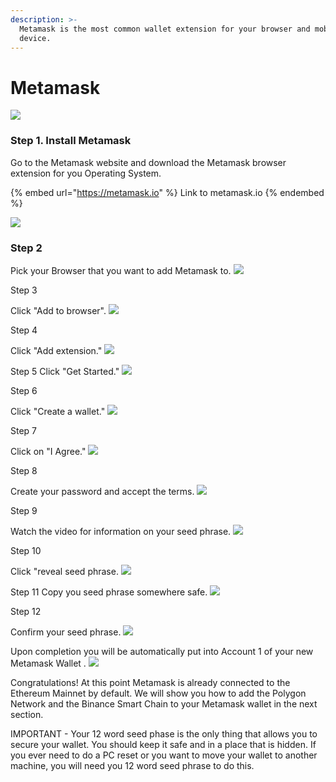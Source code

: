 ```yaml
---
description: >-
  Metamask is the most common wallet extension for your browser and mobile
  device.
---
```


# Metamask

![](../../.gitbook/assets/400px-Metamask.png)

### Step 1. Install Metamask

Go to the Metamask website and download the Metamask browser extension for you Operating System.

{% embed url="https://metamask.io" %}
Link to metamask.io
{% endembed %}

![](../../.gitbook/assets/metamask-download-screen.png)

### Step 2

Pick your Browser that you want to add Metamask to. ![](../../.gitbook/assets/pick-your-browser.png)

Step 3

Click "Add to browser". ![](../../.gitbook/assets/add-to-browser.png)

Step 4

Click "Add extension." ![](../../.gitbook/assets/add-extension.png)

Step 5 Click "Get Started." ![](../../.gitbook/assets/get-started.png)

Step 6

Click "Create a wallet." ![](../../.gitbook/assets/create-a-wallet.png)

Step 7

Click on "I Agree." ![](../../.gitbook/assets/click-i-agree.png)

Step 8

Create your password and accept the terms. ![](../../.gitbook/assets/reate-password.png)

Step 9

Watch the video for information on your seed phrase. ![](../../.gitbook/assets/watch-video.png)

Step 10

Click "reveal seed phrase. ![](../../.gitbook/assets/click-to-reveal-seed.png)

Step 11 Copy you seed phrase somewhere safe. ![](../../.gitbook/assets/copy-seed-phrase.png)

Step 12

Confirm your seed phrase. ![](../../.gitbook/assets/confirm-seed.png)

Upon completion you will be automatically put into Account 1 of your new Metamask Wallet . ![](../../.gitbook/assets/ETH-mainnet.png)

Congratulations! At this point Metamask is already connected to the Ethereum Mainnet by default. We will show you how to add the Polygon Network and the Binance Smart Chain to your Metamask wallet in the next section.

IMPORTANT - Your 12 word seed phase is the only thing that allows you to secure your wallet. You should keep it safe and in a place that is hidden. If you ever need to do a PC reset or you want to move your wallet to another machine, you will need you 12 word seed phrase to do this.
